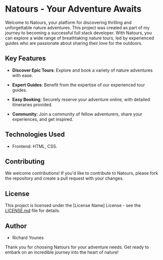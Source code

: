# Natours - Your Adventure Awaits

Welcome to Natours, your platform for discovering thrilling and unforgettable nature adventures. This project was created as part of my journey to becoming a successful full stack developer. With Natours, you can explore a wide range of breathtaking nature tours, led by experienced guides who are passionate about sharing their love for the outdoors.

## Key Features

- **Discover Epic Tours**: Explore and book a variety of nature adventures with ease.
  
- **Expert Guides**: Benefit from the expertise of our experienced tour guides.

- **Easy Booking**: Securely reserve your adventure online, with detailed itineraries provided.

- **Community**: Join a community of fellow adventurers, share your experiences, and get inspired.

## Technologies Used

- Frontend: HTML, CSS.

## Contributing

We welcome contributions! If you'd like to contribute to Natours, please fork the repository and create a pull request with your changes.

## License

This project is licensed under the [License Name] License - see the [LICENSE.md](link-to-license-file) file for details.

## Author

- Richard Younes

Thank you for choosing Natours for your adventure needs. Get ready to embark on an incredible journey into the heart of nature!
